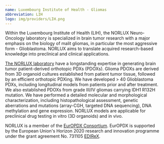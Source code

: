 ```yaml
---
name: Luxembourg Institute of Health - Gliomas
abbreviation: LIH
logo: img/providers/LIH.png
---
```


Within the Luxembourg Institute of Health (LIH), the NORLUX Neuro-Oncology laboratory is specialized in brain tumor research with a major emphasis on the biology of malit gliomas, in particular the most aggressive form - Glioblastoma. NORLUX aims to translate acquired research-based knowledge into preclinical and clinical applications.

[The NORLUX laboratory](https://norlux.lih.lu) have a longstanding expertise in generating brain tumor patient-derived orthotopic PDXs (PDOXs). Glioma PDOXs are derived from 3D organoid cultures established from patient tumor tissue, followed by an efficient orthotopic PDXing. We have developed > 40 Glioblastoma PDXs, including longitudinal models from patients prior and after treatment. We also established PDOXs from grade III/IV gliomas carrying IDH1 R132H mutation. We have performed a detailed molecular and morphological characterization, including histopathological assessment, genetic aberrations and mutations (array-CGH, targeted DNA sequencing), DNA methylation and gene expression. NORLUX models are applicable for preclinical drug testing in vitro (3D organoids) and in vivo.

NORLUX is a member of the [EurOPDX Consortium](http://www.europdx.eu). EurOPDX is supported by the European Union's Horizon 2020 research and innovation programme under the grant agreement No. 731105 [EDIReX](https://cordis.europa.eu/project/rcn/212589_en.html).

